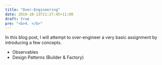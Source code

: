 ```yaml
---
title: "Over-Engineering"
date: 2019-10-13T21:27:45+11:00
draft: true
pre: "<b>4. </b>"
---
```


In this blog post, I will attempt to over-engineer a very basic assignment by introducing a few concepts.

- Observables
- Design Patterns (Builder & Factory)